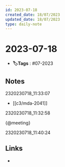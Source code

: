 ```yaml
---
id: 2023-07-18
created_date: 18/07/2023
updated_date: 18/07/2023
type: daily-note
---
```


# 2023-07-18
- **🏷️Tags** : #07-2023  

## Notes

2320230718_11:33:07

- [[c3/mda-2041]] 

2320230718_11:32:58

{@meeting} 

2320230718_11:40:24

## Links
- 
